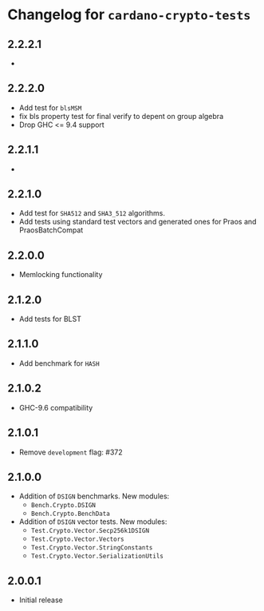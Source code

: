 # Changelog for `cardano-crypto-tests`

## 2.2.2.1

*

## 2.2.2.0

* Add test for `blsMSM`
* fix bls property test for final verify to depent on group algebra
* Drop GHC <= 9.4 support

## 2.2.1.1

*

## 2.2.1.0

* Add test for `SHA512` and `SHA3_512` algorithms.
* Add tests using standard test vectors and generated ones for Praos and PraosBatchCompat

## 2.2.0.0

* Memlocking functionality

## 2.1.2.0

* Add tests for BLST

## 2.1.1.0

* Add benchmark for `HASH`

## 2.1.0.2

* GHC-9.6 compatibility

## 2.1.0.1

* Remove `development` flag: #372

## 2.1.0.0

* Addition of `DSIGN` benchmarks. New modules:
  * `Bench.Crypto.DSIGN`
  * `Bench.Crypto.BenchData`
* Addition of `DSIGN` vector tests. New modules:
  * `Test.Crypto.Vector.Secp256k1DSIGN`
  * `Test.Crypto.Vector.Vectors`
  * `Test.Crypto.Vector.StringConstants`
  * `Test.Crypto.Vector.SerializationUtils`

## 2.0.0.1

* Initial release
